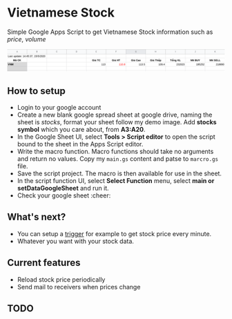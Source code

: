 # Vietnamese Stock
Simple Google Apps Script to get Vietnamese Stock information such as *price*, *volume*

![Demo picture](./images/demo.png)

## How to setup
- Login to your google account
- Create a new blank google spread sheet at google drive, naming the sheet is *stocks*, format your sheet follow my demo image. Add **stocks symbol** which you care about, from **A3:A20**.
- In the Google Sheet UI, select **Tools > Script editor** to open the script bound to the sheet in the Apps Script editor.
- Write the macro function. Macro functions should take no arguments and return no values. Copy my `main.gs` content and patse to `marcro.gs` file.
- Save the script project. The macro is then available for use in the sheet.
- In the script function UI, select **Select Function** menu, select **main or setDataGoogleSheet** and run it.
- Check your google sheet :cheer:

## What's next?
- You can setup a [trigger](https://developers.google.com/apps-script/guides/triggers) for example to get stock price every minute.
- Whatever you want with your stock data.

## Current features
- Reload stock price periodically
- Send mail to receivers when prices change

## TODO